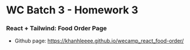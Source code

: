 # WC Batch 3 - Homework 3

### React + Tailwind: Food Order Page
- Github page: https://khanhleeee.github.io/wecamp_react_food-order/
